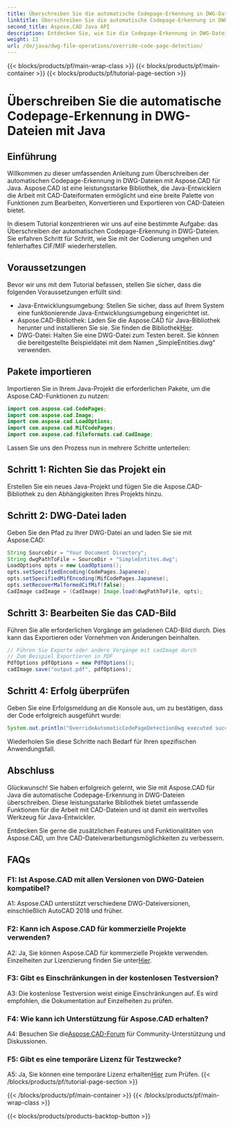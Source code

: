 ```yaml
---
title: Überschreiben Sie die automatische Codepage-Erkennung in DWG-Dateien mit Java
linktitle: Überschreiben Sie die automatische Codepage-Erkennung in DWG-Dateien
second_title: Aspose.CAD Java API
description: Entdecken Sie, wie Sie die Codepage-Erkennung in DWG-Dateien mit Aspose.CAD für Java überschreiben. Behandeln Sie die Codierung effizient und stellen Sie fehlerhafte CIF/MIF wieder her.
weight: 13
url: /de/java/dwg-file-operations/override-code-page-detection/
---
```


{{< blocks/products/pf/main-wrap-class >}}
{{< blocks/products/pf/main-container >}}
{{< blocks/products/pf/tutorial-page-section >}}

# Überschreiben Sie die automatische Codepage-Erkennung in DWG-Dateien mit Java

## Einführung

Willkommen zu dieser umfassenden Anleitung zum Überschreiben der automatischen Codepage-Erkennung in DWG-Dateien mit Aspose.CAD für Java. Aspose.CAD ist eine leistungsstarke Bibliothek, die Java-Entwicklern die Arbeit mit CAD-Dateiformaten ermöglicht und eine breite Palette von Funktionen zum Bearbeiten, Konvertieren und Exportieren von CAD-Dateien bietet.

In diesem Tutorial konzentrieren wir uns auf eine bestimmte Aufgabe: das Überschreiben der automatischen Codepage-Erkennung in DWG-Dateien. Sie erfahren Schritt für Schritt, wie Sie mit der Codierung umgehen und fehlerhaftes CIF/MIF wiederherstellen.

## Voraussetzungen

Bevor wir uns mit dem Tutorial befassen, stellen Sie sicher, dass die folgenden Voraussetzungen erfüllt sind:

- Java-Entwicklungsumgebung: Stellen Sie sicher, dass auf Ihrem System eine funktionierende Java-Entwicklungsumgebung eingerichtet ist.
- Aspose.CAD-Bibliothek: Laden Sie die Aspose.CAD für Java-Bibliothek herunter und installieren Sie sie. Sie finden die Bibliothek[Hier](https://releases.aspose.com/cad/java/).
- DWG-Datei: Halten Sie eine DWG-Datei zum Testen bereit. Sie können die bereitgestellte Beispieldatei mit dem Namen „SimpleEntities.dwg“ verwenden.

## Pakete importieren

Importieren Sie in Ihrem Java-Projekt die erforderlichen Pakete, um die Aspose.CAD-Funktionen zu nutzen:

```java
import com.aspose.cad.CodePages;
import com.aspose.cad.Image;
import com.aspose.cad.LoadOptions;
import com.aspose.cad.MifCodePages;
import com.aspose.cad.fileformats.cad.CadImage;
```

Lassen Sie uns den Prozess nun in mehrere Schritte unterteilen:

## Schritt 1: Richten Sie das Projekt ein

Erstellen Sie ein neues Java-Projekt und fügen Sie die Aspose.CAD-Bibliothek zu den Abhängigkeiten Ihres Projekts hinzu.

## Schritt 2: DWG-Datei laden

Geben Sie den Pfad zu Ihrer DWG-Datei an und laden Sie sie mit Aspose.CAD:

```java
String SourceDir = "Your Document Directory";
String dwgPathToFile = SourceDir + "SimpleEntites.dwg";
LoadOptions opts = new LoadOptions();
opts.setSpecifiedEncoding(CodePages.Japanese);
opts.setSpecifiedMifEncoding(MifCodePages.Japanese);
opts.setRecoverMalformedCifMif(false);
CadImage cadImage = (CadImage) Image.load(dwgPathToFile, opts);
```

## Schritt 3: Bearbeiten Sie das CAD-Bild

Führen Sie alle erforderlichen Vorgänge am geladenen CAD-Bild durch. Dies kann das Exportieren oder Vornehmen von Änderungen beinhalten.

```java
// Führen Sie Exporte oder andere Vorgänge mit cadImage durch
// Zum Beispiel Exportieren in PDF
PdfOptions pdfOptions = new PdfOptions();
cadImage.save("output.pdf", pdfOptions);
```

## Schritt 4: Erfolg überprüfen

Geben Sie eine Erfolgsmeldung an die Konsole aus, um zu bestätigen, dass der Code erfolgreich ausgeführt wurde:

```java
System.out.println("OverrideAutomaticCodePageDetectionDwg executed successfully");
```

Wiederholen Sie diese Schritte nach Bedarf für Ihren spezifischen Anwendungsfall.

## Abschluss

Glückwunsch! Sie haben erfolgreich gelernt, wie Sie mit Aspose.CAD für Java die automatische Codepage-Erkennung in DWG-Dateien überschreiben. Diese leistungsstarke Bibliothek bietet umfassende Funktionen für die Arbeit mit CAD-Dateien und ist damit ein wertvolles Werkzeug für Java-Entwickler.

Entdecken Sie gerne die zusätzlichen Features und Funktionalitäten von Aspose.CAD, um Ihre CAD-Dateiverarbeitungsmöglichkeiten zu verbessern.

## FAQs

### F1: Ist Aspose.CAD mit allen Versionen von DWG-Dateien kompatibel?

A1: Aspose.CAD unterstützt verschiedene DWG-Dateiversionen, einschließlich AutoCAD 2018 und früher.

### F2: Kann ich Aspose.CAD für kommerzielle Projekte verwenden?

 A2: Ja, Sie können Aspose.CAD für kommerzielle Projekte verwenden. Einzelheiten zur Lizenzierung finden Sie unter[Hier](https://purchase.aspose.com/buy).

### F3: Gibt es Einschränkungen in der kostenlosen Testversion?

A3: Die kostenlose Testversion weist einige Einschränkungen auf. Es wird empfohlen, die Dokumentation auf Einzelheiten zu prüfen.

### F4: Wie kann ich Unterstützung für Aspose.CAD erhalten?

 A4: Besuchen Sie die[Aspose.CAD-Forum](https://forum.aspose.com/c/cad/19) für Community-Unterstützung und Diskussionen.

### F5: Gibt es eine temporäre Lizenz für Testzwecke?

 A5: Ja, Sie können eine temporäre Lizenz erhalten[Hier](https://purchase.aspose.com/temporary-license/) zum Prüfen.
{{< /blocks/products/pf/tutorial-page-section >}}

{{< /blocks/products/pf/main-container >}}
{{< /blocks/products/pf/main-wrap-class >}}

{{< blocks/products/products-backtop-button >}}
